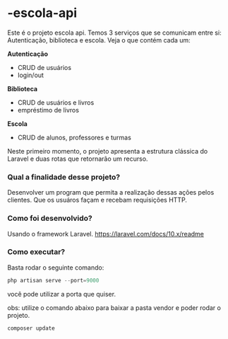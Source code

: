 # -escola-api


Este é o projeto escola api. Temos 3 serviços que se comunicam entre si: Autenticação, biblioteca e escola. Veja o que contém cada um:

**Autenticação**
* CRUD de usuários
* login/out

**Biblioteca**
* CRUD de usuários e livros
* empréstimo de livros

**Escola**
* CRUD de alunos, professores e turmas

Neste primeiro momento, o projeto apresenta a estrutura clássica do Laravel e duas rotas que retornarão um recurso.

### Qual a  finalidade desse projeto?
Desenvolver um program que permita a realização dessas ações pelos clientes. Que os usuáros façam e recebam requisições HTTP.

### Como foi desenvolvido?
Usando o framework Laravel.
<https://laravel.com/docs/10.x/readme>

### Como executar?
Basta rodar o seguinte comando:
~~~php
php artisan serve --port=9000
~~~
você pode utilizar a porta que quiser.

obs: utilize o comando abaixo para baixar a pasta vendor e poder rodar o projeto.
~~~php
composer update
~~~
